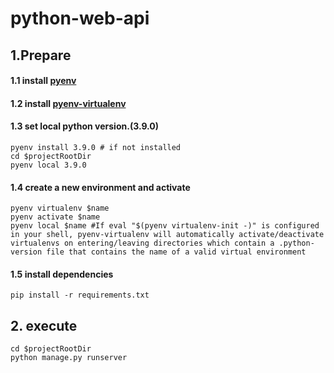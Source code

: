 # python-web-api
## 1.Prepare
#### 1.1 install [pyenv](https://github.com/pyenv/pyenv)
#### 1.2 install [pyenv-virtualenv](https://github.com/pyenv/pyenv-virtualenv)
#### 1.3 set local python version.(3.9.0)
```
pyenv install 3.9.0 # if not installed
cd $projectRootDir
pyenv local 3.9.0
```
#### 1.4 create a new environment and activate
```
pyenv virtualenv $name
pyenv activate $name
pyenv local $name #If eval "$(pyenv virtualenv-init -)" is configured in your shell, pyenv-virtualenv will automatically activate/deactivate virtualenvs on entering/leaving directories which contain a .python-version file that contains the name of a valid virtual environment 
```
#### 1.5 install dependencies
```
pip install -r requirements.txt
```
## 2. execute
```
cd $projectRootDir
python manage.py runserver  
```

 